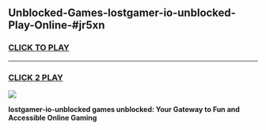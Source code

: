 
## Unblocked-Games-lostgamer-io-unblocked-Play-Online-#jr5xn
<h3>
<a href="https://premium.freeplayer.one?title=lostgamer-io-unblocked&ref=27F">CLICK TO PLAY</a></h3>
<hr>

<h3>
<a href="https://premium.freeplayer.one?title=lostgamer-io-unblocked&ref=27F">CLICK 2 PLAY</a>
  
</h3>

<a href="https://premium.freeplayer.one?title=lostgamer-io-unblocked&ref=27F"><img src="https://clearcache.store/games.png"></a>


**lostgamer-io-unblocked games unblocked: Your Gateway to Fun and Accessible Online Gaming**
